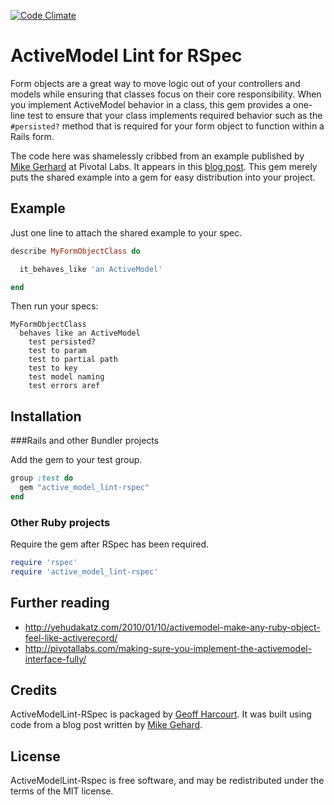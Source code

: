 [![Code
Climate](https://codeclimate.com/github/geoffharcourt/active_model_lint-rspec.png)](https://codeclimate.com/github/geoffharcourt/active_model_lint-rspec)

# ActiveModel Lint for RSpec

Form objects are a great way to move logic out of your controllers and models while ensuring that classes focus on their core responsibility. When you implement ActiveModel behavior in a class, this gem provides a one-line test to ensure that your class implements required behavior such as the ````#persisted?```` method that is required for your form object to function within a Rails form.

The code here was shamelessly cribbed from an example published by [Mike Gerhard](http://github.com/msgehard) at Pivotal Labs. It appears in this [blog post](http://pivotallabs.com/making-sure-you-implement-the-activemodel-interface-fully/). This gem merely puts the shared example into a gem for easy distribution into your project.

## Example

Just one line to attach the shared example to your spec.

```ruby
describe MyFormObjectClass do

  it_behaves_like 'an ActiveModel'

end
```

Then run your specs:

```
MyFormObjectClass
  behaves like an ActiveModel
    test persisted?
    test to param
    test to partial path
    test to key
    test model naming
    test errors aref
```

## Installation

###Rails and other Bundler projects

Add the gem to your test group.

```ruby
group :test do
  gem "active_model_lint-rspec"
end
```

### Other Ruby projects

Require the gem after RSpec has been required.

```ruby
require 'rspec'
require 'active_model_lint-rspec'
```

## Further reading
* http://yehudakatz.com/2010/01/10/activemodel-make-any-ruby-object-feel-like-activerecord/
* http://pivotallabs.com/making-sure-you-implement-the-activemodel-interface-fully/

## Credits

ActiveModelLint-RSpec is packaged by [Geoff
Harcourt](http://github.com/geoffharcourt). It was built using code
from a blog post written by [Mike Gehard](http://github/msgehard).

## License

ActiveModelLint-Rspec is free software, and may be redistributed under the terms of the MIT license.
